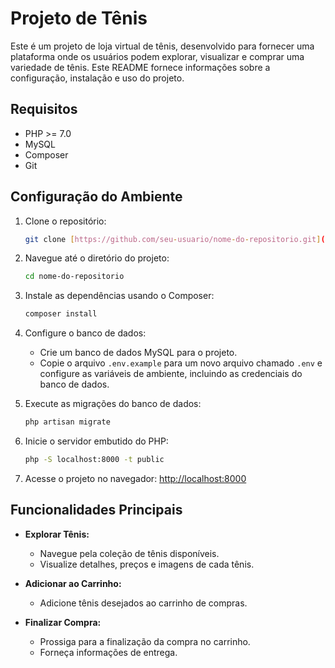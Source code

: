 # Projeto de Tênis

Este é um projeto de loja virtual de tênis, desenvolvido para fornecer uma plataforma onde os usuários podem explorar, visualizar e comprar uma variedade de tênis. Este README fornece informações sobre a configuração, instalação e uso do projeto.

## Requisitos

- PHP >= 7.0
- MySQL
- Composer
- Git

## Configuração do Ambiente

1. Clone o repositório:
   ```bash
   git clone [https://github.com/seu-usuario/nome-do-repositorio.git](https://github.com/code-blockers/Code-Blockers)
   ```

2. Navegue até o diretório do projeto:
   ```bash
   cd nome-do-repositorio
   ```

3. Instale as dependências usando o Composer:
   ```bash
   composer install
   ```

4. Configure o banco de dados:
   - Crie um banco de dados MySQL para o projeto.
   - Copie o arquivo `.env.example` para um novo arquivo chamado `.env` e configure as variáveis de ambiente, incluindo as credenciais do banco de dados.

5. Execute as migrações do banco de dados:
   ```bash
   php artisan migrate
   ```

6. Inicie o servidor embutido do PHP:
   ```bash
   php -S localhost:8000 -t public
   ```

7. Acesse o projeto no navegador: [http://localhost:8000](http://localhost:8000)

## Funcionalidades Principais

- **Explorar Tênis:**
  - Navegue pela coleção de tênis disponíveis.
  - Visualize detalhes, preços e imagens de cada tênis.

- **Adicionar ao Carrinho:**
  - Adicione tênis desejados ao carrinho de compras.

- **Finalizar Compra:**
  - Prossiga para a finalização da compra no carrinho.
  - Forneça informações de entrega.



